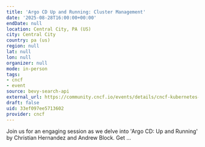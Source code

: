 ```yaml
---
title: 'Argo CD Up and Running: Cluster Management'
date: '2025-08-28T16:00:00+00:00'
endDate: null
location: Central City, PA (US)
city: Central City
country: pa (us)
region: null
lat: null
lon: null
organizer: null
mode: in-person
tags:
- cncf
- event
source: bevy-search-api
external_url: https://community.cncf.io/events/details/cncf-kubernetes-virtual-book-club-presents-argo-cd-up-and-running-cluster-management-2025-08-28/
draft: false
uid: 33ef097ee5713602
provider: cncf
---
```

Join us for an engaging session as we delve into 'Argo CD: Up and Running' by Christian Hernandez and Andrew Block. Get ...
